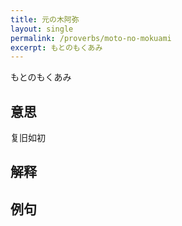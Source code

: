 ```yaml
---
title: 元の木阿弥
layout: single
permalink: /proverbs/moto-no-mokuami
excerpt: もとのもくあみ
---
```


もとのもくあみ

## 意思

复旧如初

## 解释

## 例句

